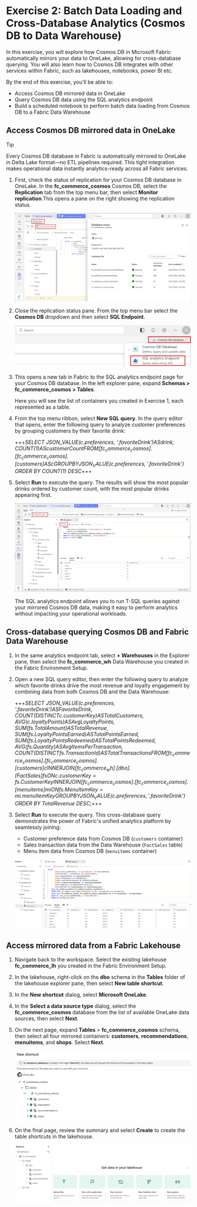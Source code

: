 # Exercise 2: Batch Data Loading and Cross-Database Analytics (Cosmos DB to Data Warehouse)

In this exercise, you will explore how Cosmos DB in Microsoft Fabric automatically mirrors your data to OneLake, allowing for cross-database querying. You will also learn how to Cosmos DB integrates with other services within Fabric, such as lakehouses, notebooks, power BI etc.

By the end of this exercise, you'll be able to:

- Access Cosmos DB mirrored data in OneLake
- Query Cosmos DB data using the SQL analytics endpoint
- Build a scheduled notebook to perform batch data loading from Cosmos DB to a Fabric Data Warehouse

## Access Cosmos DB mirrored data in OneLake

>[!TIP]
>Every Cosmos DB database in Fabric is automatically mirrored to OneLake in Delta Lake format—no ETL pipelines required. This tight integration makes operational data instantly analytics-ready across all Fabric services.

1. First, check the status of replication for your Cosmos DB database in OneLake. In the **fc_commerce_cosmos** Cosmos DB, select the **Replication** tab from the top menu bar, then select **Monitor replication**.This opens a pane on the right showing the replication status.

    ![Screenshot showing the replication status of Cosmos DB in OneLake](media/cosmos-db-replication-status.png)

1. Close the replication status pane. From the top menu bar select the **Cosmos DB** dropdown and then select **SQL Endpoint**.

    ![Screenshot showing how to access the SQL Endpoint for Cosmos DB in Microsoft Fabric](media/cosmos-db-sql-endpoint.png)

1. This opens a new tab in Fabric to the SQL analytics endpoint page for your Cosmos DB database. In the left explorer pane, expand **Schemas > fc_commerce_cosmos > Tables**.

    Here you will see the list of containers you created in Exercise 1, each represented as a table.

1. From the top menu ribbon, select **New SQL query**. In the query editor that opens, enter the following query to analyze customer preferences by grouping customers by their favorite drink:

    +++*SELECT
            JSON_VALUE(c.preferences, '$.favoriteDrink') AS drink,
            COUNT(1) AS customerCount
        FROM [fc_commerce_cosmos].[fc_commerce_cosmos].[customers] AS c
        GROUP BY JSON_VALUE(c.preferences, '$.favoriteDrink')
        ORDER BY COUNT(1) DESC*+++

1. Select **Run** to execute the query. The results will show the most popular drinks ordered by customer count, with the most popular drinks appearing first.

    ![Screenshot showing the results of the customer preferences query](media/customer-preferences-query-results.png)

    The SQL analytics endpoint allows you to run T-SQL queries against your mirrored Cosmos DB data, making it easy to perform analytics without impacting your operational workloads.

## Cross-database querying Cosmos DB and Fabric Data Warehouse

1. In the same analytics endpoint tab, select **+ Warehouses** in the Explorer pane, then select the **fc_commerce_wh** Data Warehouse you created in the Fabric Environment Setup.

1. Open a new SQL query editor, then enter the following query to analyze which favorite drinks drive the most revenue and loyalty engagement by combining data from both Cosmos DB and the Data Warehouse:

    +++*SELECT
        JSON_VALUE(c.preferences, '$.favoriteDrink') AS FavoriteDrink,
        COUNT(DISTINCT c.customerKey) AS TotalCustomers,
        AVG(c.loyaltyPoints) AS AvgLoyaltyPoints,
        SUM(fs.TotalAmount) AS TotalRevenue,
        SUM(fs.LoyaltyPointsEarned) AS TotalPointsEarned,
        SUM(fs.LoyaltyPointsRedeemed) AS TotalPointsRedeemed,
        AVG(fs.Quantity) AS AvgItemsPerTransaction,
        COUNT(DISTINCT fs.TransactionId) AS TotalTransactions
    FROM [fc_commerce_cosmos].[fc_commerce_cosmos].[customers] c
    INNER JOIN [fc_commerce_wh].[dbo].[FactSales] fs ON c.customerKey = fs.CustomerKey
    INNER JOIN [fc_commerce_cosmos].[fc_commerce_cosmos].[menuitems] mi ON fs.MenuItemKey = mi.menuItemKey
    GROUP BY JSON_VALUE(c.preferences, '$.favoriteDrink')
    ORDER BY TotalRevenue DESC;*+++

1. Select **Run** to execute the query. This cross-database query demonstrates the power of Fabric's unified analytics platform by seamlessly joining:
    - Customer preference data from Cosmos DB (`customers` container)
    - Sales transaction data from the Data Warehouse (`FactSales` table)
    - Menu item data from Cosmos DB (`menuitems` container)

    ![Screenshot showing the results of the cross-database query](media/cross-database-query-results.png)

## Access mirrored data from a Fabric Lakehouse

1. Navigate back to the workspace. Select the existing lakehouse **fc_commerce_lh** you created in the Fabric Environment Setup.

1. In the lakehouse, right-click on the **dbo** schema in the **Tables** folder of the lakehouse explorer pane, then select **New table shortcut**.

1. In the **New shortcut** dialog, select **Microsoft OneLake**.

1. In the **Select a data source type** dialog, select the **fc_commerce_cosmos** database from the list of available OneLake data sources, then select **Next**.

1. On the next page, expand **Tables** > **fc_commerce_cosmos** schema, then select all four mirrored containers: **customers**, **recommendations**, **menuitems**, and **shops**. Select **Next**.

    ![Screenshot showing how to select tables for the lakehouse shortcut](media/lakehouse-table-shortcut-selection.png)

1. On the final page, review the summary and select **Create** to create the table shortcuts in the lakehouse.

    ![Screenshot showing the lakehouse table shortcuts created](media/lakehouse-table-shortcuts-created.png)

